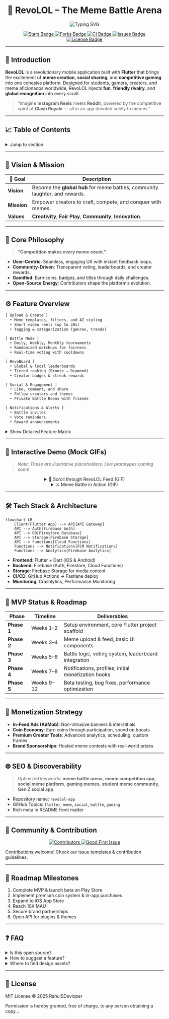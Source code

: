 <!--
  README.md for RevoLOL – The Meme Battle Arena
  Fully interactive, animated, feature-rich GitHub-native presentation.
-->

<h1 align="center">
  🎉 RevoLOL – The Meme Battle Arena
</h1>

<p align="center">
  <img src="https://readme-typing-svg.herokuapp.com?font=Fira+Code&pause=700&color=FEE75C&center=true&width=535&lines=Welcome+to+RevoLOL!;Laugh.+Compete.+Conquer!;Your+Global+Meme+Battle+Arena." alt="Typing SVG" />
</p>

<p align="center">
  <a href="https://github.com/RahulSDevloper/revolol-app/stargazers">
    <img src="https://img.shields.io/github/stars/RahulSDevloper/revolol-app?style=for-the-badge&logo=github&label=Star%20Us&color=yellow" alt="Stars Badge" />
  </a>
  <a href="https://github.com/RahulSDevloper/revolol-app/network/members">
    <img src="https://img.shields.io/github/forks/RahulSDevloper/revolol-app?style=for-the-badge&logo=github&label=Fork&color=orange" alt="Forks Badge" />
  </a>
  <a href="https://github.com/RahulSDevloper/revolol-app/actions">
    <img src="https://img.shields.io/github/workflow/status/RahulSDevloper/revolol-app/CI?style=for-the-badge&logo=github&label=CI%20Status&color=brightgreen" alt="CI Badge" />
  </a>
  <a href="https://github.com/RahulSDevloper/revolol-app/issues">
    <img src="https://img.shields.io/github/issues/RahulSDevloper/revolol-app?style=for-the-badge&logo=github&label=Issues&color=lightblue" alt="Issues Badge" />
  </a>
  <a href="https://github.com/RahulSDevloper/revolol-app/blob/main/LICENSE">
    <img src="https://img.shields.io/github/license/RahulSDevloper/revolol-app?style=for-the-badge&label=License&color=brightgreen" alt="License Badge" />
  </a>
</p>

---

## 🚀 Introduction

**RevoLOL** is a revolutionary mobile application built with **Flutter** that brings the excitement of **meme creation**, **social sharing**, and **competitive gaming** into one cohesive platform. Designed for students, gamers, creators, and meme aficionados worldwide, RevoLOL injects **fun**, **friendly rivalry**, and **global recognition** into every scroll.

> “Imagine **Instagram Reels** meets **Reddit**, powered by the competitive spirit of **Clash Royale** — all in an app devoted solely to memes.”  

---

## 📈 Table of Contents

<details>
<summary>Jump to section</summary>

1. [Vision & Mission](#vision--mission)  
2. [Core Philosophy](#core-philosophy)  
3. [Feature Overview](#feature-overview)  
4. [Interactive Demo (Mock GIFs)](#interactive-demo-mock-gifs)  
5. [Tech Stack & Architecture](#tech-stack--architecture)  
6. [MVP Status & Roadmap](#mvp-status--roadmap)  
7. [Monetization Strategy](#monetization-strategy)  
8. [Community & Contribution](#community--contribution)  
9. [Getting Started](#getting-started)  
10. [Roadmap Milestones](#roadmap-milestones)  
11. [FAQ](#faq)  
12. [License & Acknowledgments](#license--acknowledgments)

</details>

---

## 🔭 Vision & Mission

| 🎯 Goal        | Description                                                                 |
|----------------|-----------------------------------------------------------------------------|
| **Vision**     | Become the **global hub** for meme battles, community laughter, and rewards. |
| **Mission**    | Empower creators to craft, compete, and conquer with memes.                  |
| **Values**     | **Creativity**, **Fair Play**, **Community**, **Innovation**.                |

---

## 🧠 Core Philosophy

> **“Competition makes every meme count.”**

- **User-Centric**: Seamless, engaging UX with instant feedback loops.  
- **Community-Driven**: Transparent voting, leaderboards, and creator rewards.  
- **Gamified**: Earn coins, badges, and titles through daily challenges.  
- **Open-Source Energy**: Contributors shape the platform’s evolution.

---

## ⚙️ Feature Overview

```txt
[ Upload & Create ]
  • Meme templates, filters, and AI styling
  • Short video reels (up to 30s)
  • Tagging & categorization (genres, trends)

[ Battle Mode ]
  • Daily, Weekly, Monthly tournaments
  • Randomized matchups for fairness
  • Real-time voting with cooldowns

[ RevoBoard ]
  • Global & local leaderboards
  • Tiered ranking (Bronze → Diamond)
  • Creator badges & streak rewards

[ Social & Engagement ]
  • Like, comment, and share
  • Follow creators and themes
  • Private Battle Rooms with friends

[ Notifications & Alerts ]
  • Battle invites
  • Vote reminders
  • Reward announcements
```

<details>
<summary>Show Detailed Feature Matrix</summary>

| Feature                     | Description                                                   | Status        |
|-----------------------------|---------------------------------------------------------------|---------------|
| Meme Feed                   | Infinite scroll, filters, and personalized recommendations    | 🔧 In Progress |
| Battle Creation             | Auto-bracket generation and timer-based voting                | 🧠 Planning    |
| Real-Time Voting            | Anonymous & anti-bias modes                                   | 🧠 Planning    |
| Leaderboard Engine          | Daily/weekly/monthly/all-time ranking                         | ✅ Prototype   |
| Push Notifications          | Battle start/end, follower posts, reward claim alerts         | 🔜 Upcoming   |
| Creator Profiles            | Upload history, badges, follower count                        | 🔜 Upcoming   |
| Coin Economy                | Earn through participation, spend on boosts & features        | 🧠 Planning    |
| Brand Challenges            | Sponsored tournaments with prizes                            | 🧠 Planning    |
| Admin Panel                 | Content moderation, analytics, feature toggles                | 🔧 In Progress |

</details>

---

## 🎨 Interactive Demo (Mock GIFs)

> *Note: These are illustrative placeholders. Live prototypes coming soon!*

<div align="center">

<details>
<summary>👾 Scroll through RevoLOL Feed (GIF)</summary>

```html
<video autoplay loop muted playsinline style="max-width:100%; border-radius:8px;">
  <source src="https://media.giphy.com/media/3oKIPsx2VAYAgEHC12/giphy.mp4" type="video/mp4">
</video>
```

</details>

<details>
<summary>⚔️ Meme Battle in Action (GIF)</summary>

```html
<video autoplay loop muted playsinline style="max-width:100%; border-radius:8px;">
  <source src="https://media.giphy.com/media/l46Cy1rHbQ92uuLXa/giphy.mp4" type="video/mp4">
</video>
```

</details>

</div>

---

## 🛠️ Tech Stack & Architecture

```mermaid
flowchart LR
    Client(Flutter App) --> API[API Gateway]
    API --> Auth[Firebase Auth]
    API --> DB[Firestore Database]
    API --> Storage[Firebase Storage]
    API --> Functions[Cloud Functions]
    Functions --> Notifications[FCM Notifications]
    Functions --> Analytics[Firebase Analytics]
```

- **Frontend**: Flutter + Dart (iOS & Android)  
- **Backend**: Firebase (Auth, Firestore, Cloud Functions)  
- **Storage**: Firebase Storage for media content  
- **CI/CD**: GitHub Actions → Fastlane deploy  
- **Monitoring**: Crashlytics, Performance Monitoring  

---

## 📆 MVP Status & Roadmap

| Phase         | Timeline      | Deliverables                                          |
|---------------|---------------|-------------------------------------------------------|
| **Phase 1**   | Weeks 1–2     | Setup environment, core Flutter project scaffold      |
| **Phase 2**   | Weeks 3–4     | Meme upload & feed, basic UI components               |
| **Phase 3**   | Weeks 5–6     | Battle logic, voting system, leaderboard integration  |
| **Phase 4**   | Weeks 7–8     | Notifications, profiles, initial monetization hooks   |
| **Phase 5**   | Weeks 9–12    | Beta testing, bug fixes, performance optimization     |

---

## 💸 Monetization Strategy

- **In-Feed Ads (AdMob)**: Non-intrusive banners & interstitials  
- **Coin Economy**: Earn coins through participation, spend on boosts  
- **Premium Creator Tools**: Advanced analytics, scheduling, custom frames  
- **Brand Sponsorships**: Hosted meme contests with real-world prizes  

---

## 🌐 SEO & Discoverability

> Optimized keywords: **meme battle arena**, **meme competition app**, **social meme platform**, **gaming memes**, **student meme community**, **Gen Z social app**.

- Repository name: `revolol-app`  
- GitHub Topics: `flutter`, `meme`, `social`, `battle`, `gaming`  
- Rich meta in README front matter  

---

## 🤝 Community & Contribution

<div align="center">
  <a href="https://github.com/RahulSDevloper/revolol-app/graphs/contributors">
    <img src="https://img.shields.io/github/contributors/RahulSDevloper/revolol-app?style=flat-square" alt="Contributors" />
  </a>
  <a href="https://github.com/RahulSDevloper/revolol-app/issues?q=is%3Aissue+is%3Aopen+label%3A%22good+first+issue%22">
    <img src="https://img.shields.io/github/issues-raw/RahulSDevloper/revolol-app/good%20first%20issue?style=flat-square&color=blue" alt="Good First Issue" />
  </a>
</div>

Contributions welcome! Check our issue templates & contribution guidelines.

---

## 🚩 Roadmap Milestones

1. Complete MVP & launch beta on Play Store  
2. Implement premium coin system & in-app purchases  
3. Expand to iOS App Store  
4. Reach 10K MAU  
5. Secure brand partnerships  
6. Open API for plugins & themes  

---

## ❓ FAQ

<details>
<summary>Is this open source?</summary>
Yes, MIT License.
</details>

<details>
<summary>How to suggest a feature?</summary>
Open an issue labeled “enhancement” or discuss on Discord.
</details>

<details>
<summary>Where to find design assets?</summary>
Check the `/docs` folder for mockups and Figma links.
</details>

---

## 📜 License

MIT License © 2025 RahulSDevloper

Permission is hereby granted, free of charge, to any person obtaining a copy...
